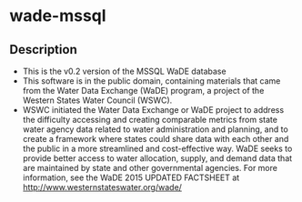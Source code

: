 # wade-mssql
Description
----------
* This is the v0.2 version of the MSSQL WaDE database
* This software is in the public domain, containing materials that came from the Water Data Exchange (WaDE) program, a project of the Western States Water Council (WSWC). 
* WSWC initiated the Water Data Exchange or WaDE project to address the difficulty accessing and creating comparable metrics from state water agency data related to water administration and planning, and to create a framework where states could share data with each other and the public in a more streamlined and cost-effective way. WaDE seeks to provide better access to water allocation, supply, and demand data that are maintained by state and other governmental agencies. For more information, see the WaDE 2015 UPDATED FACTSHEET at      http://www.westernstateswater.org/wade/
